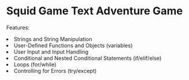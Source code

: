# Squid Game Text Adventure Game

Features:
<li>Strings and String Manipulation
<li>User-Defined Functions and Objects (variables)</li>
<li>User Input and Input Handling</li>
<li>Conditional and Nested Conditional Statements (if/elif/else)</li>
<li>Loops (for/while)</li>
<li>Controlling for Errors (try/except)</li>
